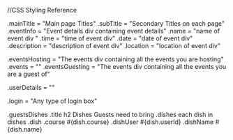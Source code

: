 //CSS Styling Reference

.mainTitle = "Main page Titles"
.subTitle = "Secondary Titles on each page"
.eventInfo = "Event details div containing event details"
  .name = "name of event div "
  .time = "time of event div"
  .date = "date of event div"
  .description = "description of event div"
  .location = "location of event div"

.eventsHosting = "The events div containing all the events you are hosting"  
 .events = ""
.eventsGuesting = "The events div containing all the events you are a guest of"

.userDetails = ""


.login = "Any type of login box"


.guestsDishes
  .title
    h2 Dishes Guests need to bring
  .dishes
    each dish in dishes
      .dish
        .course #{dish.course}
        .dishUser #{dish.userId}
        .dishName #{dish.name}
